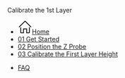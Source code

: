 Calibrate the 1st Layer
- [![](../assets/home.svg)Home](/)
- [01 Get Started](01-get-started)
- [02 Position the Z Probe](02-position-the-z-probe)
- [03 Calibrate the First Layer Height](03-calibrate-first-layer)
<!-- - [04 Your First Print](04-first-print) -->
<!-- - [04 Print All the Things](04-print-all-things) -->
- [FAQ](FAQ)